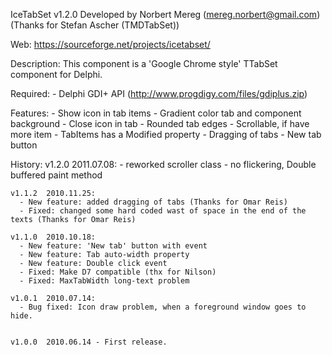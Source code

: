 IceTabSet v1.2.0
  Developed by Norbert Mereg (mereg.norbert@gmail.com)
    (Thanks for Stefan Ascher (TMDTabSet))

  Web: https://sourceforge.net/projects/icetabset/

  Description:
    This component is a 'Google Chrome style' TTabSet component for Delphi.

  Required:
    - Delphi GDI+ API (http://www.progdigy.com/files/gdiplus.zip)

  Features:
    - Show icon in tab items
    - Gradient color tab and component background
    - Close icon in tab
    - Rounded tab edges
    - Scrollable, if have more item
    - TabItems has a Modified property
    - Dragging of tabs
    - New tab button


  History:
    v1.2.0  2011.07.08:
      - reworked scroller class
      - no flickering, Double buffered paint method

    v1.1.2  2010.11.25:
      - New feature: added dragging of tabs (Thanks for Omar Reis)
      - Fixed: changed some hard coded wast of space in the end of the texts (Thanks for Omar Reis)

    v1.1.0  2010.10.18:
      - New feature: 'New tab' button with event
      - New feature: Tab auto-width property
      - New feature: Double click event
      - Fixed: Make D7 compatible (thx for Nilson)
      - Fixed: MaxTabWidth long-text problem

    v1.0.1  2010.07.14:
      - Bug fixed: Icon draw problem, when a foreground window goes to hide.


    v1.0.0  2010.06.14 - First release.
